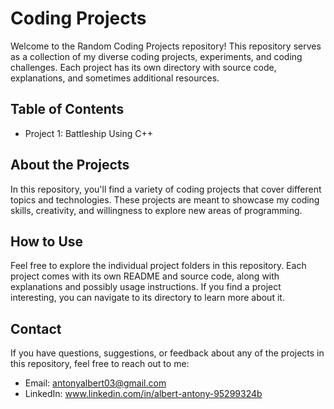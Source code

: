 # Coding Projects

Welcome to the Random Coding Projects repository! This repository serves as a collection of my diverse coding projects, experiments, and coding challenges. Each project has its own directory with source code, explanations, and sometimes additional resources.

## Table of Contents

- Project 1: Battleship Using C++

## About the Projects

In this repository, you'll find a variety of coding projects that cover different topics and technologies. These projects are meant to showcase my coding skills, creativity, and willingness to explore new areas of programming.

## How to Use

Feel free to explore the individual project folders in this repository. Each project comes with its own README and source code, along with explanations and possibly usage instructions. If you find a project interesting, you can navigate to its directory to learn more about it.

## Contact

If you have questions, suggestions, or feedback about any of the projects in this repository, feel free to reach out to me:

- Email: antonyalbert03@gmail.com
- LinkedIn: www.linkedin.com/in/albert-antony-95299324b
